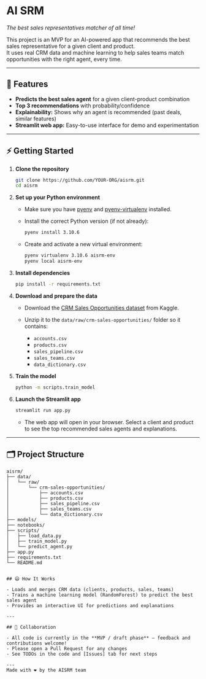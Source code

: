 # AI SRM

_The best sales representatives matcher of all time!_

This project is an MVP for an AI-powered app that recommends the best sales representative for a given client and product.  
It uses real CRM data and machine learning to help sales teams match opportunities with the right agent, every time.

---

## 🚀 Features

- **Predicts the best sales agent** for a given client-product combination
- **Top 3 recommendations** with probability/confidence
- **Explainability:** Shows why an agent is recommended (past deals, similar features)
- **Streamlit web app:** Easy-to-use interface for demo and experimentation

---

## ⚡️ Getting Started

1. **Clone the repository**

    ```bash
    git clone https://github.com/YOUR-ORG/aisrm.git
    cd aisrm
    ```

2. **Set up your Python environment**

    - Make sure you have [pyenv](https://github.com/pyenv/pyenv) and [pyenv-virtualenv](https://github.com/pyenv/pyenv-virtualenv) installed.
    - Install the correct Python version (if not already):

        ```bash
        pyenv install 3.10.6
        ```

    - Create and activate a new virtual environment:

        ```bash
        pyenv virtualenv 3.10.6 aisrm-env
        pyenv local aisrm-env
        ```

3. **Install dependencies**

    ```bash
    pip install -r requirements.txt
    ```

4. **Download and prepare the data**

    - Download the [CRM Sales Opportunities dataset](https://www.kaggle.com/datasets/innocentmfa/crm-sales-opportunities) from Kaggle.
    - Unzip it to the `data/raw/crm-sales-opportunities/` folder so it contains:

        - `accounts.csv`
        - `products.csv`
        - `sales_pipeline.csv`
        - `sales_teams.csv`
        - `data_dictionary.csv`

5. **Train the model**

    ```bash
    python -m scripts.train_model
    ```

6. **Launch the Streamlit app**

    ```bash
    streamlit run app.py
    ```

    - The web app will open in your browser. Select a client and product to see the top recommended sales agents and explanations.

---

## 🗂️ Project Structure

```text
aisrm/
├── data/
│   └── raw/
│       └── crm-sales-opportunities/
│           ├── accounts.csv
│           ├── products.csv
│           ├── sales_pipeline.csv
│           ├── sales_teams.csv
│           └── data_dictionary.csv
├── models/
├── notebooks/
├── scripts/
│   ├── load_data.py
│   ├── train_model.py
│   └── predict_agent.py
├── app.py
├── requirements.txt
└── README.md


## 😃 How It Works

- Loads and merges CRM data (clients, products, sales, teams)
- Trains a machine learning model (RandomForest) to predict the best sales agent
- Provides an interactive UI for predictions and explanations

---

## 🤝 Collaboration

- All code is currently in the **MVP / draft phase** — feedback and contributions welcome!
- Please open a Pull Request for any changes
- See TODOs in the code and [Issues] tab for next steps

---
Made with ❤️ by the AISRM team
